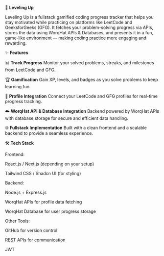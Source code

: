 🚀 **Leveling Up**

Leveling Up is a fullstack gamified coding progress tracker that helps you stay motivated while practicing on platforms like LeetCode and GeeksforGeeks (GFG). It fetches your problem-solving progress via APIs, stores the data using WorqHat APIs & Databases, and presents it in a fun, game-like environment — making coding practice more engaging and rewarding.

✨ **Features**

📊 **Track Progress**
Monitor your solved problems, streaks, and milestones from LeetCode and GFG.

🏆 **Gamification**
Gain XP, levels, and badges as you solve problems to keep learning fun.

🔗 **Profile Integration**
Connect your LeetCode and GFG profiles for real-time progress tracking.

☁️ **WorqHat API & Database Integration**
Backend powered by WorqHat APIs with database storage for secure and efficient data handling.

🌐 **Fullstack Implementation**
Built with a clean frontend and a scalable backend to provide a seamless experience.

🛠️ **Tech Stack**

Frontend:

React.js / Next.js (depending on your setup)

Tailwind CSS / Shadcn UI (for styling)

Backend:

Node.js + Express.js

WorqHat APIs for profile data fetching

WorqHat Database for user progress storage

Other Tools:

GitHub for version control

REST APIs for communication

JWT
